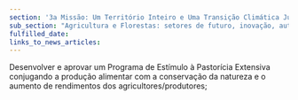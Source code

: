 ```yaml
---
section: '3a Missão: Um Território Inteiro e Uma Transição Climática Justa'
sub_section: "Agricultura e Florestas: setores de futuro, inovação, autonomia e investimento"
fulfilled_date:
links_to_news_articles:
---
```


Desenvolver e aprovar um Programa de Estímulo à Pastorícia Extensiva conjugando a produção alimentar com a conservação da natureza e o aumento de rendimentos dos agricultores/produtores;